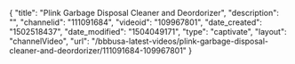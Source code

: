 {
    "title": "Plink Garbage Disposal Cleaner and Deordorizer",
    "description": "",
    "channelid": "111091684",
    "videoid": "109967801",
    "date_created": "1502518437",
    "date_modified": "1504049171",
    "type": "captivate",
    "layout": "channelVideo",
    "url": "\/bbbusa-latest-videos\/plink-garbage-disposal-cleaner-and-deordorizer\/111091684-109967801"
}